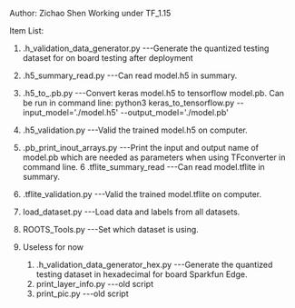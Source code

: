 Author: Zichao Shen
Working under TF_1.15

Item List:
1.  .h_validation_data_generator.py ---Generate the quantized testing dataset for on board testing after deployment
2.  .h5_summary_read.py             ---Can read model.h5 in summary.
3.  .h5_to_.pb.py                   ---Convert keras model.h5 to tensorflow model.pb. Can be run in command line: python3 keras_to_tensorflow.py --input_model='./model.h5' --output_model='./model.pb'
4.  .h5_validation.py               ---Valid the trained model.h5 on computer.
5.  .pb_print_inout_arrays.py       ---Print the input and output name of model.pb which are needed as parameters when using TFconverter in command line.
6   .tflite_summary_read            ---Can read model.tflite in summary.
7.  .tflite_validation.py           ---Valid the trained model.tflite on computer.
8.  load_dataset.py                 ---Load data and labels from all datasets.
9.  ROOTS_Tools.py                  ---Set which dataset is using.
    
10. Useless for now
    1.  .h_validation_data_generator_hex.py     ---Generate the quantized testing dataset in hexadecimal for board Sparkfun Edge.
    2.  print_layer_info.py                     ---old script 
    3.  print_pic.py                            ---old script 